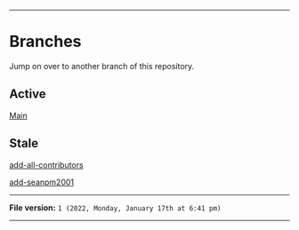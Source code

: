 
***

# Branches

Jump on over to another branch of this repository.

## Active

[Main](https://github.com/seanpm2001/BluPhone/)

## Stale

[add-all-contributors](https://github.com/seanpm2001/BluPhone/tree/all-contributors/add-all-contributors/)

[add-seanpm2001](https://github.com/seanpm2001/BluPhone/tree/all-contributors/add-seanpm2001/)

***

**File version:** `1 (2022, Monday, January 17th at 6:41 pm)`

***
